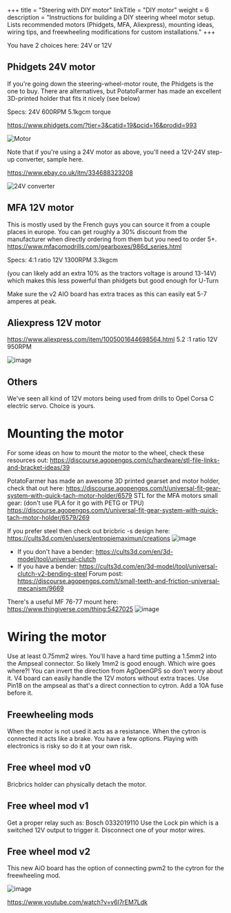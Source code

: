 +++
title = "Steering with DIY motor"
linkTitle = "DIY motor"
weight = 6
description = "Instructions for building a DIY steering wheel motor setup. Lists recommended motors (Phidgets, MFA, Aliexpress), mounting ideas, wiring tips, and freewheeling modifications for custom installations."
+++

You have 2 choices here: 24V or 12V

## Phidgets 24V motor

If you're going down the steering-wheel-motor route, the Phidgets is the one to
buy. There are alternatives, but PotatoFarmer has made an excellent 3D-printed
holder that fits it nicely (see below)

Specs: 24V 600RPM 5.1kgcm torque

https://www.phidgets.com/?tier=3&catid=19&pcid=16&prodid=993

![Motor](../../img/phidgets-motor.png)

Note that if you're using a 24V motor as above, you'll need a 12V-24V step-up
converter, sample here.

https://www.ebay.co.uk/itm/334688323208

![24V converter](../../img/step-up-converter.png)

## MFA 12V motor

This is mostly used by the French guys you can source it from a couple places in
europe. You can get roughly a 30% discount from the manufacturer when directly
ordering from them but you need to order 5+.
https://www.mfacomodrills.com/gearboxes/986d_series.html

Specs: 4:1 ratio 12V 1300RPM 3.3kgcm

(you can likely add an extra 10% as the tractors voltage is around 13-14V) which
makes this less powerful than phidgets but good enough for U-Turn

Make sure the v2 AIO board has extra traces as this can easily eat 5-7 amperes
at peak.

## Aliexpress 12V motor

https://www.aliexpress.com/item/1005001644698564.html 5.2 :1 ratio 12V 950RPM

![image](../../img/aliexpress-12v-motor.png)

## Others

We've seen all kind of 12V motors being used from drills to Opel Corsa C
electric servo. Choice is yours.

# Mounting the motor

For some ideas on how to mount the motor to the wheel, check these resources
out:
https://discourse.agopengps.com/c/hardware/stl-file-links-and-bracket-ideas/39

PotatoFarmer has made an awesome 3D printed gearset and motor holder, check that
out here:
https://discourse.agopengps.com/t/universal-fit-gear-system-with-quick-tach-motor-holder/6579
STL for the MFA motors small gear: (don't use PLA for it go with PETG or TPU)
https://discourse.agopengps.com/t/universal-fit-gear-system-with-quick-tach-motor-holder/6579/269

If you prefer steel then check out bricbric -s design here:
https://cults3d.com/en/users/entropiemaximun/creations
![image](../../img/steel-motor-mount.png)

- If you don't have a bender:
  https://cults3d.com/en/3d-model/tool/universal-clutch
- If you have a bender:
  https://cults3d.com/en/3d-model/tool/universal-clutch-v2-bending-steel Forum
  post:
  https://discourse.agopengps.com/t/small-teeth-and-friction-universal-mecanism/9669

There's a useful MF 76-77 mount here: https://www.thingiverse.com/thing:5427025
![image](../../img/mf-76-77-mount.png)

# Wiring the motor

Use at least 0.75mm2 wires. You'll have a hard time putting a 1.5mm2 into the
Ampseal connector. So likely 1mm2 is good enough. Which wire goes where?! You
can invert the direction from AgOpenGPS so don't worry about it. V4 board can
easily handle the 12V motors without extra traces. Use Pin18 on the ampseal as
that's a direct connection to cytron. Add a 10A fuse before it.

## Freewheeling mods

When the motor is not used it acts as a resistance. When the cytron is connected
it acts like a brake. You have a few options. Playing with electronics is risky
so do it at your own risk.

## Free wheel mod v0

Bricbrics holder can physically detach the motor.

## Free wheel mod v1

Get a proper relay such as: Bosch 0332019110 Use the Lock pin which is a
switched 12V output to trigger it. Disconnect one of your motor wires.

## Free wheel mod v2

This new AiO board has the option of connecting pwm2 to the cytron for the
freewheeling mod.

![image](../../img/free-wheel-mod-v2.png)

https://www.youtube.com/watch?v=v6l7rEM7Ldk
